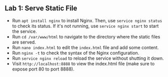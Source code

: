 
## Lab 1: Serve Static File
- Run `apt install nginx` to install Nginx. Then, use `service nginx status` to check its status. If it's not running, use `service nginx start` to start the service.
- Run `cd /var/www/html` to navigate to the directory where the static files are served.
- Run `nano index.html` to edit the `index.html` file and add some content.
- Run `nginx -t` to check the syntax of the Nginx configuration.
- Run `service nginx reload` to reload the service without shutting it down.
- Visit `http://localhost:8888` to view the index.html file (make sure to expose port 80 to port 8888).
